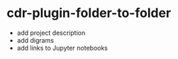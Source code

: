 # cdr-plugin-folder-to-folder

- add project description
- add digrams
- add links to Jupyter notebooks